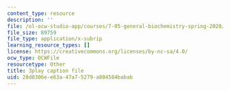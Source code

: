 ```yaml
---
content_type: resource
description: ''
file: /ol-ocw-studio-app/courses/7-05-general-biochemistry-spring-2020/28d8306ee63a47a75279a804584babab_Z2ScgFh81Dc.srt
file_size: 89759
file_type: application/x-subrip
learning_resource_types: []
license: https://creativecommons.org/licenses/by-nc-sa/4.0/
ocw_type: OCWFile
resourcetype: Other
title: 3play caption file
uid: 28d8306e-e63a-47a7-5279-a804584babab
---
```

